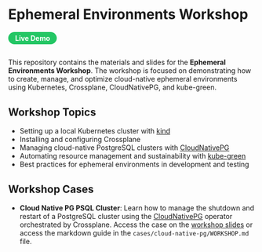 # Ephemeral Environments Workshop

<a href="https://graz-dev.github.io/ephemeral-environments-workshop/#/" target="_blank" style="display: inline-block; background: #23c664; color: #fff; font-weight: bold; padding: 0.3em 1em; border-radius: 16px; text-decoration: none; margin-bottom: 1em;">Live Demo</a>

This repository contains the materials and slides for the **Ephemeral Environments Workshop**. The workshop is focused on demonstrating how to create, manage, and optimize cloud-native ephemeral environments using Kubernetes, Crossplane, CloudNativePG, and kube-green.

## Workshop Topics

- Setting up a local Kubernetes cluster with [kind](https://kind.sigs.k8s.io/)
- Installing and configuring Crossplane
- Managing cloud-native PostgreSQL clusters with [CloudNativePG](https://cloudnative-pg.io/)
- Automating resource management and sustainability with [kube-green](https://github.com/kube-green/kube-green)
- Best practices for ephemeral environments in development and testing

## Workshop Cases

- **Cloud Native PG PSQL Cluster**: Learn how to manage the shutdown and restart of a PostgreSQL cluster using the [CloudNativePG](https://cloudnative-pg.io/) operator orchestrated by Crossplane. Access the case on the [workshop slides](https://graz-dev.github.io/ephemeral-environments-workshop/#/9) or access the markdown guide in the `cases/cloud-native-pg/WORKSHOP.md` file.

